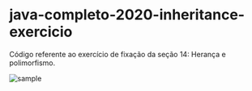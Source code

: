 # java-completo-2020-inheritance-exercicio

Código referente ao exercício de fixação da seção 14: Herança e polimorfismo.

<image src="https://raw.githubusercontent.com/BruE0/java-completo-2020/master/javaCompleto2020InheritanceExercicio/sample.png" alt="sample">